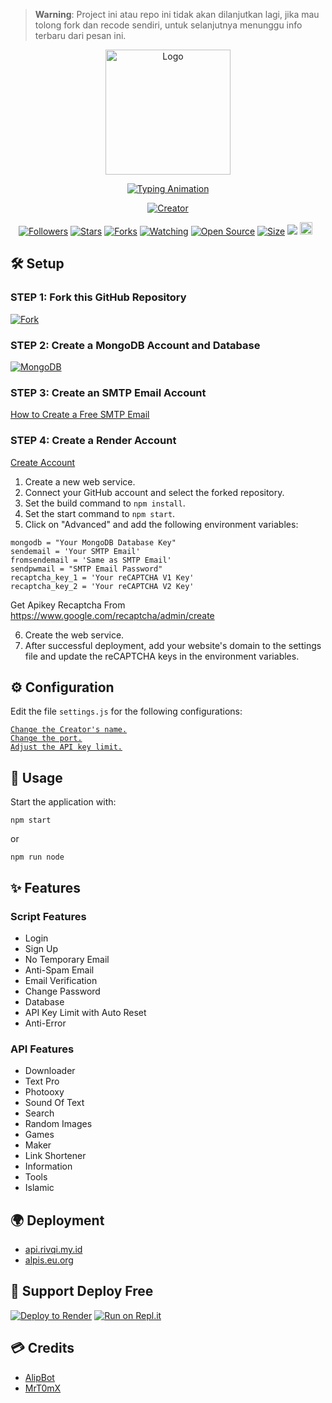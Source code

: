 > **Warning**: Project ini atau repo ini tidak akan dilanjutkan lagi, jika mau tolong fork dan recode sendiri, untuk selanjutnya menunggu info terbaru dari pesan ini.

<p align="center">
  <img src="https://i.postimg.cc/KzFVvQFy/1673631559924.jpg" width="200" height="200" alt="Logo">
</p>

<p align="center">
  <a href="#">
    <img src="http://readme-typing-svg.herokuapp.com?color=d1fa02&center=true&vCenter=true&multiline=false&lines=Welcome+To+Rest+Api+Razan+" alt="Typing Animation">
  </a>
</p>

<p align="center">
  <a href="#"><img title="Creator" src="https://img.shields.io/badge/Modified By MrTomXxX-red.svg?style=for-the-badge&logo=github"></a>
</p>

<p align="center">
  <a href="https://github.com/MrT0mX?tab=followers"><img title="Followers" src="https://img.shields.io/github/followers/MrT0mX?color=green&style=flat-square"></a>
  <a href="https://github.com/MrT0mX/Better-Api/stargazers/"><img title="Stars" src="https://img.shields.io/github/stars/MrT0mX/Better-Api?color=white&style=flat-square"></a>
  <a href="https://github.com/MrT0mX/Better-Api/network/members"><img title="Forks" src="https://img.shields.io/github/forks/MrT0mX/Better-Api?color=yellow&style=flat-square"></a>
  <a href="https://github.com/MrT0mX/Better-Api/watchers"><img title="Watching" src="https://img.shields.io/github/watchers/MrT0mX/Better-Api?label=Watchers&color=red&style=flat-square"></a>
  <a href="https://github.com/MrT0mX/Better-Api"><img title="Open Source" src="https://badges.frapsoft.com/os/v2/open-source.svg?v=103"></a>
  <a href="https://github.com/MrT0mX/Better-Api/"><img title="Size" src="https://img.shields.io/github/repo-size/MrT0mX/Better-Api?style=flat-square&color=darkred"></a>
  <a href="https://hits.seeyoufarm.com"><img src="https://hits.seeyoufarm.com/api/count/incr/badge.svg?url=https%3A%2F%2Fgithub.com%2FMrT0mX%2FBetter-Api%2Fhit-counter&count_bg=%2379C83D&title_bg=%23555555&icon=probot.svg&icon_color=%2304FF00&title=hits&edge_flat=false"/></a>
  <a href="https://github.com/MrT0mX/Better-Api/graphs/commit-activity"><img height="20" src="https://img.shields.io/badge/Maintained-No-red.svg"></a>&nbsp;&nbsp;
</p>

## 🛠️ Setup

### STEP 1: Fork this GitHub Repository

[![Fork](https://telegra.ph/file/0ac5b4f21a7c153f3bfc7.png)](https://github.com/MrT0mX/Better-Api/fork)

### STEP 2: Create a MongoDB Account and Database

[![MongoDB](https://telegra.ph/file/1bc5c9749e8a46d167619.png)](https://www.mongodb.com/cloud/atlas/register)

### STEP 3: Create an SMTP Email Account

[How to Create a Free SMTP Email](https://www.youtube.com/watch?v=1YXVdyVuFGA)

### STEP 4: Create a Render Account

[Create Account](https://dashboard.render.com/register)

1. Create a new web service.
2. Connect your GitHub account and select the forked repository.
3. Set the build command to `npm install`.
4. Set the start command to `npm start`.
5. Click on "Advanced" and add the following environment variables:

```
mongodb = "Your MongoDB Database Key"
sendemail = 'Your SMTP Email'
fromsendemail = 'Same as SMTP Email'
sendpwmail = "SMTP Email Password"
recaptcha_key_1 = 'Your reCAPTCHA V1 Key'
recaptcha_key_2 = 'Your reCAPTCHA V2 Key'
```

Get Apikey Recaptcha From https://www.google.com/recaptcha/admin/create

6. Create the web service.
7. After successful deployment, add your website's domain to the settings file and update the reCAPTCHA keys in the environment variables.

## ⚙️ Configuration

Edit the file `settings.js` for the following configurations:

[`Change the Creator's name.`](https://github.com/MrT0mX/Better-Api/blob/master/settings.js#:~:text=creator%20%3D%20%27-,%E4%B9%82%F0%9D%98%BC%F0%9D%99%A1%F0%9D%99%9E%F0%9D%99%A5%E4%B9%82,-%27%20//%20Nama)<br>
[`Change the port.`](https://github.com/MrT0mX/Better-Api/blob/master/settings.js#:~:text=port%20%3D-,8080,-//port%20host)<br>
[`Adjust the API key limit.`](https://github.com/MrT0mX/Better-Api/blob/master/settings.js#:~:text=LimitApikey%20%3D-,200,-//%20Limit%20Apikey%20default)<br>

## 🚀 Usage

Start the application with:

```
npm start
```

or

```
npm run node
```

## ✨ Features

### Script Features

- Login
- Sign Up
- No Temporary Email
- Anti-Spam Email
- Email Verification
- Change Password
- Database
- API Key Limit with Auto Reset
- Anti-Error

### API Features

- Downloader
- Text Pro
- Photooxy
- Sound Of Text
- Search
- Random Images
- Games
- Maker
- Link Shortener
- Information
- Tools
- Islamic

## 🌍 Deployment

- [api.rivqi.my.id](https://api.rivqi.my.id)
- [alpis.eu.org](https://alpis.eu.org)

## 👏 Support Deploy Free

[![Deploy to Render](https://render.com/images/deploy-to-render-button.svg)](https://render.com/deploy)
[![Run on Repl.it](https://repl.it/badge/github/MrT0mX/Better-Api)](https://replit.com)

## 💳 Credits

- [AlipBot](https://github.com/AlipBot)
- [MrT0mX](https://github.com/MrT0mX)
